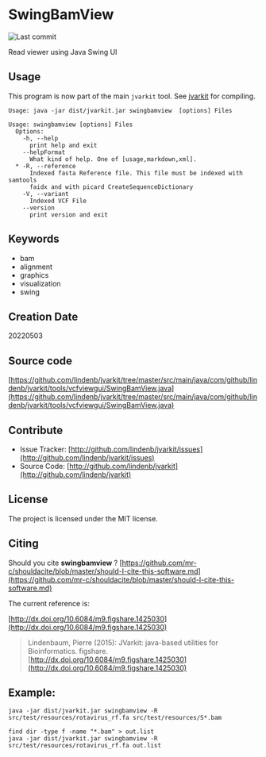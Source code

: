 # SwingBamView

![Last commit](https://img.shields.io/github/last-commit/lindenb/jvarkit.png)

Read viewer using Java Swing UI


## Usage


This program is now part of the main `jvarkit` tool. See [jvarkit](JvarkitCentral.md) for compiling.


```
Usage: java -jar dist/jvarkit.jar swingbamview  [options] Files

Usage: swingbamview [options] Files
  Options:
    -h, --help
      print help and exit
    --helpFormat
      What kind of help. One of [usage,markdown,xml].
  * -R, --reference
      Indexed fasta Reference file. This file must be indexed with samtools 
      faidx and with picard CreateSequenceDictionary
    -V, --variant
      Indexed VCF File
    --version
      print version and exit

```


## Keywords

 * bam
 * alignment
 * graphics
 * visualization
 * swing



## Creation Date

20220503

## Source code 

[https://github.com/lindenb/jvarkit/tree/master/src/main/java/com/github/lindenb/jvarkit/tools/vcfviewgui/SwingBamView.java](https://github.com/lindenb/jvarkit/tree/master/src/main/java/com/github/lindenb/jvarkit/tools/vcfviewgui/SwingBamView.java)


## Contribute

- Issue Tracker: [http://github.com/lindenb/jvarkit/issues](http://github.com/lindenb/jvarkit/issues)
- Source Code: [http://github.com/lindenb/jvarkit](http://github.com/lindenb/jvarkit)

## License

The project is licensed under the MIT license.

## Citing

Should you cite **swingbamview** ? [https://github.com/mr-c/shouldacite/blob/master/should-I-cite-this-software.md](https://github.com/mr-c/shouldacite/blob/master/should-I-cite-this-software.md)

The current reference is:

[http://dx.doi.org/10.6084/m9.figshare.1425030](http://dx.doi.org/10.6084/m9.figshare.1425030)

> Lindenbaum, Pierre (2015): JVarkit: java-based utilities for Bioinformatics. figshare.
> [http://dx.doi.org/10.6084/m9.figshare.1425030](http://dx.doi.org/10.6084/m9.figshare.1425030)


## Example:

```
java -jar dist/jvarkit.jar swingbamview -R src/test/resources/rotavirus_rf.fa src/test/resources/S*.bam
```

```
find dir -type f -name "*.bam" > out.list
java -jar dist/jvarkit.jar swingbamview -R src/test/resources/rotavirus_rf.fa out.list
```


